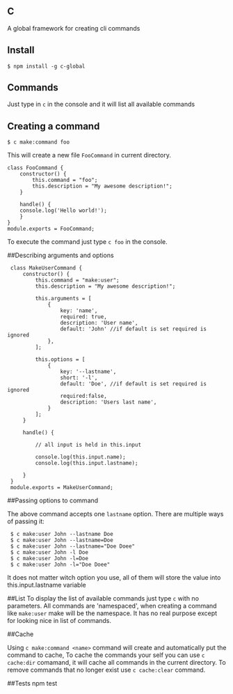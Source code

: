 ## C

A global framework for creating cli commands

## Install

    $ npm install -g c-global
    
## Commands

   Just type in `c` in the console and it will list all available commands

## Creating a command
    $ c make:command foo

This will create a new file `FooCommand` in current directory.

    class FooCommand {
	    constructor() {
	        this.command = "foo";
	        this.description = "My awesome description!";
	    }
	    
	    handle() {
		console.log('Hello world!');
	    }
	}
	module.exports = FooCommand;

To execute the command just type `c foo` in the console.

##Describing arguments and options
    
     class MakeUserCommand {
         constructor() {
             this.command = "make:user";
             this.description = "My awesome description!";
             
             this.arguments = [
                 {
                     key: 'name',
                     required: true,
                     description: 'User name',
                     default: 'John' //if default is set required is ignored 
                 },
             ];
             
             this.options = [
                 {
                     key: '--lastname', 
                     short: '-l', 
                     default: 'Doe', //if default is set required is ignored 
                     required:false, 
                     description: 'Users last name',
                 }
             ];
         }   
         
         handle() {
             
             // all input is held in this.input
             
             console.log(this.input.name);
             console.log(this.input.lastname);
             
         }
     }
     module.exports = MakeUserCommand;
    
    
##Passing options to command

The above command accepts one `lastname` option. There are multiple ways of passing it:
    
     $ c make:user John --lastname Doe 
     $ c make:user John --lastname=Doe 
     $ c make:user John --lastname="Doe Doee" 
     $ c make:user John -l Doe 
     $ c make:user John -l=Doe 
     $ c make:user John -l="Doe Doee" 
    
It does not matter witch option you use, all of them will store the value into this.input.lastname variable

##List
To display the list of available commands just type `c` with no parameters. 
All commands are 'namespaced', when creating a command like `make:user` make will be
the namespace. It has no real purpose except for looking nice in list of commands.

##Cache

Using `c make:command <name>` command will create and automatically put the command to cache,
To cache the commands your self you can use `c cache:dir` comamand, it will cache all commands in 
the current directory. To remove commands that no longer exist use `c cache:clear` command.


##Tests
    npm test
